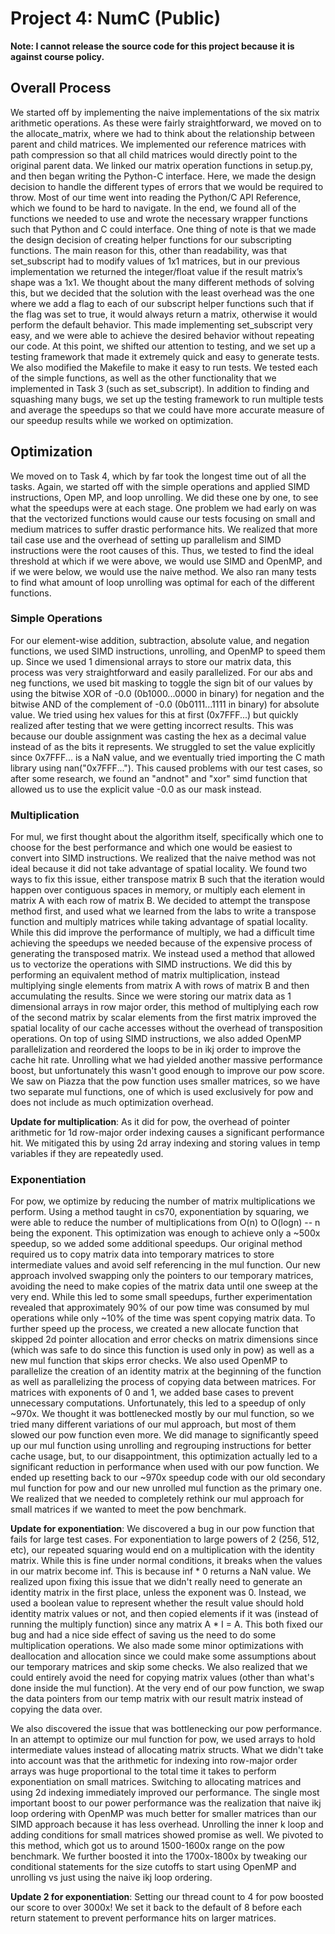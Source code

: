 # Project 4: NumC (Public)

**Note: I cannot release the source code for this project because it is against course policy.**

## Overall Process
We started off by implementing the naive implementations of the six matrix arithmetic operations. As these were fairly straightforward, we moved on to the allocate_matrix, where we had to think about the relationship between parent and child matrices. We implemented our reference matrices with path compression so that all child matrices would directly point to the original parent data. We linked our matrix operation functions in setup.py, and then began writing the Python-C interface. Here, we made the design decision to handle the different types of errors that we would be required to throw. Most of our time went into reading the Python/C API Reference, which we found to be hard to navigate. In the end, we found all of the functions we needed to use and wrote the necessary wrapper functions such that Python and C could interface. One thing of note is that we made the design decision of creating helper functions for our subscripting functions. The main reason for this, other than readability, was that set_subscript had to modify values of 1x1 matrices, but in our previous implementation we returned the integer/float value if the result matrix’s shape was a 1x1. We thought about the many different methods of solving this, but we decided that the solution with the least overhead was the one where we add a flag to each of our subscript helper functions such that if the flag was set to true, it would always return a matrix, otherwise it would perform the default behavior. This made implementing set_subscript very easy, and we were able to achieve the desired behavior without repeating our code. At this point, we shifted our attention to testing, and we set up a testing framework that made it extremely quick and easy to generate tests. We also modified the Makefile to make it easy to run tests. We tested each of the simple functions, as well as the other functionality that we implemented in Task 3 (such as set_subscript). In addition to finding and squashing many bugs, we set up the testing framework to run multiple tests and average the speedups so that we could have more accurate measure of our speedup results while we worked on optimization.

## Optimization
We moved on to Task 4, which by far took the longest time out of all the tasks. Again, we started off with the simple operations and applied SIMD instructions, Open MP, and loop unrolling. We did these one by one, to see what the speedups were at each stage. One problem we had early on was that the vectorized functions would cause our tests focusing on small and medium matrices to suffer drastic performance hits. We realized that more tail case use and the overhead of setting up parallelism and SIMD instructions were the root causes of this. Thus, we tested to find the ideal threshold at which if we were above, we would use SIMD and OpenMP, and if we were below, we would use the naive method. We also ran many tests to find what amount of loop unrolling was optimal for each of the different functions. 

### Simple Operations
For our element-wise addition, subtraction, absolute value, and negation functions, we used SIMD instructions, unrolling, and OpenMP to speed them up. Since we used 1 dimensional arrays to store our matrix data, this process was very straightforward and easily parallelized. For our abs and neg functions, we used bit masking to toggle the sign bit of our values by using the bitwise XOR of -0.0 (0b1000...0000 in binary) for negation and the bitwise AND of the complement of -0.0 (0b0111...1111 in binary) for absolute value. We tried using hex values for this at first (0x7FFF...) but quickly realized after testing that we were getting incorrect results. This was because our double assignment was casting the hex as a decimal value instead of as the bits it represents. We struggled to set the value explicitly since 0x7FFF... is a NaN value, and we eventually tried importing the C math library using nan("0x7FFF..."). This caused problems with our test cases, so after some research, we found an "andnot" and "xor" simd function that allowed us to use the explicit value -0.0 as our mask instead.

### Multiplication
For mul, we first thought about the algorithm itself, specifically which one to choose for the best performance and which one would be easiest to convert into SIMD instructions. We realized that the naive method was not ideal because it did not take advantage of spatial locality. We found two ways to fix this issue, either transpose matrix B such that the iteration would happen over contiguous spaces in memory, or multiply each element in matrix A with each row of matrix B. We decided to attempt the transpose method first, and used what we learned from the labs to write a transpose function and multiply matrices while taking advantage of spatial locality. While this did improve the performance of multiply, we had a difficult time achieving the speedups we needed because of the expensive process of generating the transposed matrix. We instead used a method that allowed us to vectorize the operations with SIMD instructions. We did this by performing an equivalent method of matrix multiplication, instead multiplying single elements from matrix A with rows of matrix B and then accumulating the results. Since we were storing our matrix data as 1 dimensional arrays in row major order, this method of multiplying each row of the second matrix by scalar elements from the first matrix improved the spatial locality of our cache accesses without the overhead of transposition operations. On top of using SIMD instructions, we also added OpenMP parallelization and reordered the loops to be in ikj order to improve the cache hit rate. Unrolling what we had yielded another massive performance boost, but unfortunately this wasn't good enough to improve our pow score. We saw on Piazza that the pow function uses smaller matrices, so we have two separate mul functions, one of which is used exclusively for pow and does not include as much optimization overhead.

**Update for multiplication**: As it did for pow, the overhead of pointer arithmetic for 1d row-major order indexing causes a significant performance hit. We mitigated this by using 2d array indexing and storing values in temp variables if they are repeatedly used.

### Exponentiation
For pow, we optimize by reducing the number of matrix multiplications we perform. Using a method taught in cs70, exponentiation by squaring, we were able to reduce the number of multiplications from O(n) to O(logn) -- n being the exponent. This optimization was enough to achieve only a ~500x speedup, so we added some additional speedups. Our original method required us to copy matrix data into temporary matrices to store intermediate values and avoid self referencing in the mul function. Our new approach involved swapping only the pointers to our temporary matrices, avoiding the need to make copies of the matrix data until one sweep at the very end. While this led to some small speedups, further experimentation revealed that approximately 90% of our pow time was consumed by mul operations while only ~10% of the time was spent copying matrix data. To further speed up the process, we created a new allocate function that skipped 2d pointer allocation and error checks on matrix dimensions since (which was safe to do since this function is used only in pow) as well as a new mul function that skips error checks. We also used OpenMP to parallelize the creation of an identity matrix at the beginning of the function as well as parallelizing the process of copying data between matrices. For matrices with exponents of 0 and 1, we added base cases to prevent unnecessary computations. Unfortunately, this led to a speedup of only ~970x. We thought it was bottlenecked mostly by our mul function, so we tried many different variations of our mul approach, but most of them slowed our pow function even more. We did manage to significantly speed up our mul function using unrolling and regrouping instructions for better cache usage, but, to our disappointment, this optimization actually led to a significant reduction in performance when used with our pow function. We ended up resetting back to our ~970x speedup code with our old secondary mul function for pow and our new unrolled mul function as the primary one. We realized that we needed to completely rethink our mul approach for small matrices if we wanted to meet the pow benchmark.

**Update for exponentiation**: We discovered a bug in our pow function that fails for large test cases. For exponentiation to large powers of 2 (256, 512, etc), our repeated squaring would end on a multiplication with the identity matrix. While this is fine under normal conditions, it breaks when the values in our matrix become inf. This is because inf * 0 returns a NaN value. We realized upon fixing this issue that we didn't really need to generate an identity matrix in the first place, unless the exponent was 0. Instead, we used a boolean value to represent whether the result value should hold identity matrix values or not, and then copied elements if it was (instead of running the multiply function) since any matrix A * I = A. This both fixed our bug and had a nice side effect of saving us the need to do some multiplication operations. We also made some minor optimizations with deallocation and allocation since we could make some assumptions about our temporary matrices and skip some checks. We also realized that we could entirely avoid the need for copying matrix values (other than what's done inside the mul function). At the very end of our pow function, we swap the data pointers from our temp matrix with our result matrix instead of copying the data over.

We also discovered the issue that was bottlenecking our pow performance. In an attempt to optimize our mul function for pow, we used arrays to hold intermediate values instead of allocating matrix structs. What we didn't take into account was that the arithmetic for indexing into row-major order arrays was huge proportional to the total time it takes to perform exponentiation on small matrices. Switching to allocating matrices and using 2d indexing immediately improved our performance. The single most important boost to our power performance was the realization that naive ikj loop ordering with OpenMP was much better for smaller matrices than our SIMD approach because it has less overhead. Unrolling the inner k loop and adding conditions for small matrices showed promise as well. We pivoted to this method, which got us to around 1500-1600x range on the pow benchmark. We further boosted it into the 1700x-1800x by tweaking our conditional statements for the size cutoffs to start using OpenMP and unrolling vs just using the naive ikj loop ordering.

**Update 2 for exponentiation**: Setting our thread count to 4 for pow boosted our score to over 3000x! We set it back to the default of 8 before each return statement to prevent performance hits on larger matrices.
